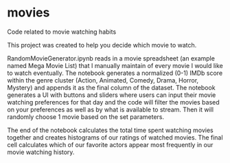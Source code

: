 # movies
Code related to movie watching habits

This project was created to help you decide which movie to watch.

RandomMovieGenerator.ipynb reads in a movie spreadsheet (an example named Mega Movie List) that I manually maintain of every movie I would like to watch eventually. The notebook generates a normalized (0-1) IMDb score within the genre cluster (Action, Animated, Comedy, Drama, Horror, Mystery) and appends it as the final column of the dataset. The notebook generates a UI with buttons and sliders where users can input their movie watching preferences for that day and the code will filter the movies based on your preferences as well as by what is available to stream. Then it will randomly choose 1 movie based on the set parameters.

The end of the notebook calculates the total time spent watching movies together and creates histograms of our ratings of watched movies. The final cell calculates which of our favorite actors appear most frequently in our movie watching history. 

